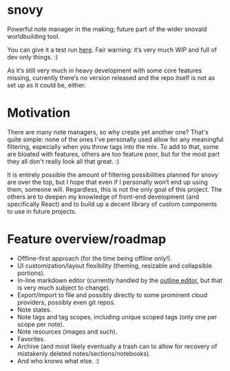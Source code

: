 # snovy

Powerful note manager in the making; future part of the wider snovald worldbuilding tool.

You can give it a test run [here](https://stroym.github.io/snovy/). Fair warning: it‘s very much WIP and full of dev only things. :)

As it‘s still very much in heavy development with some core features missing, currently there‘s no version released and the repo itself is not as set up as it could be, either.

# Motivation

There are many note managers, so why create yet another one? That's quite simple: none of the ones I've personally used
allow for any meaningful filtering, especially when you throw tags into the mix. To add to that, some are bloated with
features, others are too feature poor, but for the most part they all don't really look all that great. :)

It is entirely possible the amount of filtering possibilities planned for snovy are over the top, but I hope that even
if I personally won‘t end up using them, someone will. Regardless, this is not the only goal of this project. The others
are to deepen my knowledge of front-end development (and specifically React) and to build up a decent library of custom
components to use in future projects.

# Feature overview/roadmap

- Offline-first approach (for the time being offline only!).
- UI customization/layout flexibility (theming, resizable and collapsible portions).
- In-line markdown editor (currently handled by the [outline editor](https://github.com/outline/rich-markdown-editor), but that is very much subject to change).
- Export/Import to file and possibly directly to some prominent cloud providers, possibly even git repos.
- Note states.
- Note tags and tag scopes, including unique scoped tags (only one per scope per note).
- Note resources (images and such).
- Favorites.
- Archive (and most likely eventually a trash can to allow for recovery of mistakenly deleted notes/sections/notebooks).
- And who knows what else. :)
